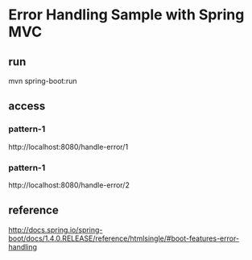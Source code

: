 Error Handling Sample with Spring MVC
=====================================

run
---

  mvn spring-boot:run

access
------

### pattern-1

http://localhost:8080/handle-error/1

### pattern-1

http://localhost:8080/handle-error/2

reference
---------

http://docs.spring.io/spring-boot/docs/1.4.0.RELEASE/reference/htmlsingle/#boot-features-error-handling
